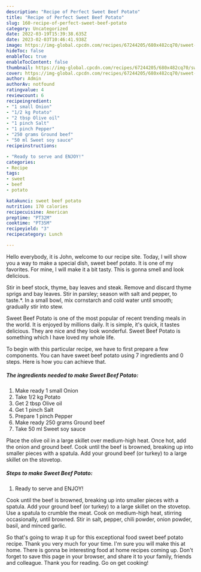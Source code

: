 ```yaml
---
description: "Recipe of Perfect Sweet Beef Potato"
title: "Recipe of Perfect Sweet Beef Potato"
slug: 160-recipe-of-perfect-sweet-beef-potato
category: Uncategorized
date: 2022-03-19T15:39:38.635Z
date: 2023-02-03T10:46:41.938Z
image: https://img-global.cpcdn.com/recipes/67244205/680x482cq70/sweet-beef-potato-recipe-main-photo.jpg
hideToc: false
enableToc: true
enableTocContent: false
thumbnail: https://img-global.cpcdn.com/recipes/67244205/680x482cq70/sweet-beef-potato-recipe-main-photo.jpg
cover: https://img-global.cpcdn.com/recipes/67244205/680x482cq70/sweet-beef-potato-recipe-main-photo.jpg
author: Admin
authorAv: notfound
ratingvalue: 4
reviewcount: 6
recipeingredient:
- "1 small Onion"
- "1/2 kg Potato"
- "2 tbsp Olive oil"
- "1 pinch Salt"
- "1 pinch Pepper"
- "250 grams Ground beef"
- "50 ml Sweet soy sauce"
recipeinstructions:

- "Ready to serve and ENJOY!"
categories:
- Recipe
tags:
- sweet
- beef
- potato

katakunci: sweet beef potato 
nutrition: 170 calories
recipecuisine: American
preptime: "PT32M"
cooktime: "PT35M"
recipeyield: "3"
recipecategory: Lunch

---
```



Hello everybody, it is John, welcome to our recipe site. Today, I will show you a way to make a special dish, sweet beef potato. It is one of my favorites. For mine, I will make it a bit tasty. This is gonna smell and look delicious.

Stir in beef stock, thyme, bay leaves and steak. Remove and discard thyme sprigs and bay leaves. Stir in parsley; season with salt and pepper, to taste.*. In a small bowl, mix cornstarch and cold water until smooth; gradually stir into stew.

Sweet Beef Potato is one of the most popular of recent trending meals in the world. It is enjoyed by millions daily. It is simple, it's quick, it tastes delicious. They are nice and they look wonderful. Sweet Beef Potato is something which I have loved my whole life.


To begin with this particular recipe, we have to first prepare a few components. You can have sweet beef potato using 7 ingredients and 0 steps. Here is how you can achieve that.

<!--inarticleads1-->

##### The ingredients needed to make Sweet Beef Potato:

1. Make ready 1 small Onion
1. Take 1/2 kg Potato
1. Get 2 tbsp Olive oil
1. Get 1 pinch Salt
1. Prepare 1 pinch Pepper
1. Make ready 250 grams Ground beef
1. Take 50 ml Sweet soy sauce


Place the olive oil in a large skillet over medium-high heat. Once hot, add the onion and ground beef. Cook until the beef is browned, breaking up into smaller pieces with a spatula. Add your ground beef (or turkey) to a large skillet on the stovetop. 

<!--inarticleads2-->

##### Steps to make Sweet Beef Potato:


1. Ready to serve and ENJOY!

Cook until the beef is browned, breaking up into smaller pieces with a spatula. Add your ground beef (or turkey) to a large skillet on the stovetop. Use a spatula to crumble the meat. Cook on medium-high heat, stirring occasionally, until browned. Stir in salt, pepper, chili powder, onion powder, basil, and minced garlic. 

So that's going to wrap it up for this exceptional food sweet beef potato recipe. Thank you very much for your time. I'm sure you will make this at home. There is gonna be interesting food at home recipes coming up. Don't forget to save this page in your browser, and share it to your family, friends and colleague. Thank you for reading. Go on get cooking!
